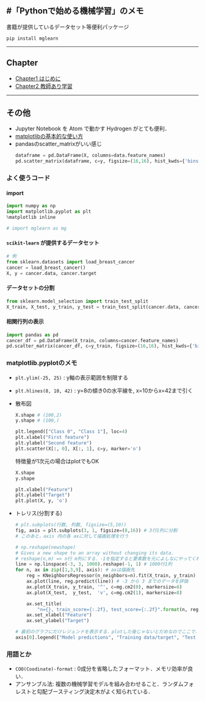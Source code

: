 #「Pythonで始める機械学習」のメモ
------------------------------------------------------------------------------
書籍が提供しているデータセット等便利パッケージ
```
pip install mglearn
```

------------------------------------------------------------------------------
## Chapter
+ [Chapter1 はじめに](./doc/Chapter1.md)
+ [Chapter2 教師あり学習](./doc/Chapter2.md)

------------------------------------------------------------------------------
## その他
+ Jupyter Notebook を Atom で動かす Hydrogen がとても便利．
+ [matplotlibの基本的な使い方](https://qiita.com/Morio/items/d75159bac916174e7654)
+ pandasのscatter_matrixがいい感じ
  ```python
  dataframe = pd.DataFrame(X, columns=data.feature_names)
  pd.scatter_matrix(dataframe, c=y, figsize=(16,16), hist_kwds={'bins':40}, s=10, alpha=.8)
  ```

### よく使うコード
#### import
```py
import numpy as np
import matplotlib.pyplot as plt
%matplotlib inline

# import mglearn as mg
```

#### `scikit-learn` が提供するデータセット
```py
# 例
from sklearn.datasets import load_breast_cancer
cancer = load_breast_cancer()
X, y = cancer.data, cancer.target
```

#### データセットの分割
```py
from sklearn.model_selection import train_test_split
X_train, X_test, y_train, y_test = train_test_split(cancer.data, cancer.target, random_state=42)
```

#### 相関行列の表示
```py
import pandas as pd
cancer_df = pd.DataFrame(X_train, columns=cancer.feature_names)
pd.scatter_matrix(cancer_df, c=y_train, figsize=(16,16), hist_kwds={'bins':40}, s=60, alpha=.8)
```



### matplotlib.pyplotのメモ
+ `plt.ylim(-25, 25)` : y軸の表示範囲を制限する
+ `plt.hlines(8, 10, 42)` : y=8の傾き0の水平線を, x=10からx=42まで引く

+ 散布図
  ```py
  X.shape # (100,2)
  y.shape # (100,)

  plt.legend(["Class 0", "Class 1"], loc=4)
  plt.xlabel("First feature")
  plt.ylabel("Second feature")
  plt.scatter(X[:, 0], X[:, 1], c=y, marker='o')
  ```

  特徴量が1次元の場合はplotでもOK
  ```py
  X.shape
  y.shape

  plt.xlabel("Feature")
  plt.ylabel("Target")
  plt.plot(X, y, 'o')
  ```

+ トレリス(分割する)
  ```py
  # plt.subplots(行数, 列数, figsize=(5,10))
  fig, axis = plt.subplots(3, 1, figsize=(8,16)) # 3行1列に分割
  # このあと，axis 内の各 axに対して描画処理を行う

  # np.reshape(newshape)
  # Gives a new shape to an array without changing its data.
  # reshape(n,m) => n行 m列にする．-1を指定すると要素数を元によしなにやってくれる
  line = np.linspace(-3, 3, 1000).reshape(-1, 1) # 1000行1列
  for n, ax in zip([1,3,9], axis): # axは描画先
      reg = KNeighborsRegressor(n_neighbors=n).fit(X_train, y_train)
      ax.plot(line, reg.predict(line)) # -3 から 3 までのデータを評価
      ax.plot(X_train, y_train, '^', c=mg.cm2(0), markersize=8)
      ax.plot(X_test,  y_test,  'v', c=mg.cm2(1), markersize=8)

      ax.set_title(
          "n={}, train_score={:.2f}, test_score={:.2f}".format(n, reg.score(X_train, y_train), reg.score(X_test, y_test)))
      ax.set_xlabel("Feature")
      ax.set_ylabel("Target")

  # 最初のグラフにだけレジェンドを表示する．plotした後じゃないとだめなのでここで．
  axis[0].legend(["Model predictions", "Training data/target", "Test data/target"], loc="best")
  ```

### 用語とか
+ `COO(Coodinate)-format` : 0成分を省略したフォーマット．メモリ効率が良い．
+ アンサンブル法: 複数の機械学習モデルを組み合わせること．ランダムフォレストと勾配ブースティング決定木がよく知られている．
